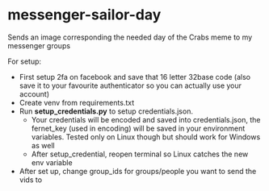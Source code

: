 # messenger-sailor-day
Sends an image corresponding the needed day of the Crabs meme to my messenger groups

For setup:
- First setup 2fa on facebook and save that 16 letter 32base code (also save it to your favourite authenticator so you can actually use your account)
- Create venv from requirements.txt
- Run **setup_credentials.py** to setup credentials.json. 
  - Your credentials will be encoded and saved into credentials.json, the fernet_key (used in encoding) will be saved in your environment variables. Tested only on Linux though but should work for Windows as well
  - After setup_credential, reopen terminal so Linux catches the new env variable
- After set up, change group_ids for groups/people you want to send the vids to

